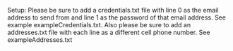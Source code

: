 Setup:
Please be sure to add a credentials.txt file with line 0 as the email address to send from and line 1 as the password of that email address. See example exampleCredentials.txt.
Also please be sure to add an addresses.txt file with each line as a different cell phone number. See exampleAddresses.txt
